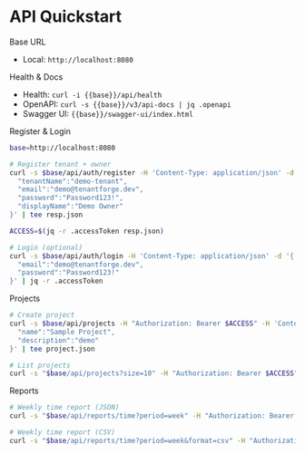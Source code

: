 # API Quickstart

Base URL
- Local: `http://localhost:8080`

Health & Docs
- Health: `curl -i {{base}}/api/health`
- OpenAPI: `curl -s {{base}}/v3/api-docs | jq .openapi`
- Swagger UI: `{{base}}/swagger-ui/index.html`

Register & Login
```bash
base=http://localhost:8080

# Register tenant + owner
curl -s $base/api/auth/register -H 'Content-Type: application/json' -d '{
  "tenantName":"demo-tenant",
  "email":"demo@tenantforge.dev",
  "password":"Password123!",
  "displayName":"Demo Owner"
}' | tee resp.json

ACCESS=$(jq -r .accessToken resp.json)

# Login (optional)
curl -s $base/api/auth/login -H 'Content-Type: application/json' -d '{
  "email":"demo@tenantforge.dev",
  "password":"Password123!"
}' | jq -r .accessToken
```

Projects
```bash
# Create project
curl -s $base/api/projects -H "Authorization: Bearer $ACCESS" -H 'Content-Type: application/json' -d '{
  "name":"Sample Project",
  "description":"demo"
}' | tee project.json

# List projects
curl -s "$base/api/projects?size=10" -H "Authorization: Bearer $ACCESS" | jq '.content | length'
```

Reports
```bash
# Weekly time report (JSON)
curl -s "$base/api/reports/time?period=week" -H "Authorization: Bearer $ACCESS" | jq '.[0]'

# Weekly time report (CSV)
curl -s "$base/api/reports/time?period=week&format=csv" -H "Authorization: Bearer $ACCESS"
```

